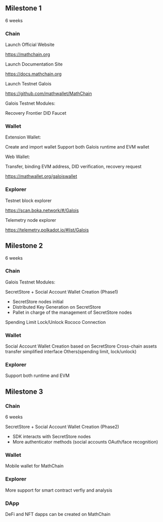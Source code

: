 ## Milestone 1

6 weeks

### Chain

Launch Official Website

https://mathchain.org

Launch Documentation Site

https://docs.mathchain.org

Launch Testnet Galois

https://github.com/mathwallet/MathChain

Galois Testnet Modules:

Recovery
Frontier
DID
Faucet

### Wallet

Extension Wallet:

Create and import wallet
Support both Galois runtime and EVM wallet

Web Wallet:

Transfer, binding EVM address, DID verification, recovery request

https://mathwallet.org/galoiswallet

### Explorer

Testnet block explorer

https://scan.boka.network/#/Galois

Telemetry node explorer

https://telemetry.polkadot.io/#list/Galois

## Milestone 2

6 weeks

### Chain

Galois Testnet Modules:

SecretStore + Social Account Wallet Creation (Phase1)

- SecretStore nodes initial
- Distributed Key Generation on SecretStore
- Pallet in charge of the management of SecretStore nodes

Spending Limit
Lock/Unlock
Rococo Connection

### Wallet

Social Account Wallet Creation based on SecretStore
Cross-chain assets transfer simplified interface
Others(spending limit, lock/unlock)

### Explorer

Support both runtime and EVM

## Milestone 3

### Chain

6 weeks

SecretStore + Social Account Wallet Creation (Phase2)

- SDK interacts with SecretStore nodes
- More authenticator methods (social accounts OAuth/face recognition)

### Wallet

Mobile wallet for MathChain

### Explorer

More support for smart contract verfiy and analysis

### DApp

DeFi and NFT dapps can be created on MathChain